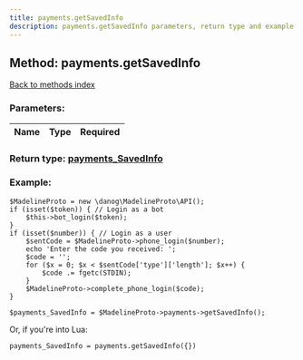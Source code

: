 ```yaml
---
title: payments.getSavedInfo
description: payments.getSavedInfo parameters, return type and example
---
```

## Method: payments.getSavedInfo  
[Back to methods index](index.md)


### Parameters:

| Name     |    Type       | Required |
|----------|:-------------:|---------:|


### Return type: [payments\_SavedInfo](../types/payments_SavedInfo.md)

### Example:


```
$MadelineProto = new \danog\MadelineProto\API();
if (isset($token)) { // Login as a bot
    $this->bot_login($token);
}
if (isset($number)) { // Login as a user
    $sentCode = $MadelineProto->phone_login($number);
    echo 'Enter the code you received: ';
    $code = '';
    for ($x = 0; $x < $sentCode['type']['length']; $x++) {
        $code .= fgetc(STDIN);
    }
    $MadelineProto->complete_phone_login($code);
}

$payments_SavedInfo = $MadelineProto->payments->getSavedInfo();
```

Or, if you're into Lua:

```
payments_SavedInfo = payments.getSavedInfo({})
```

